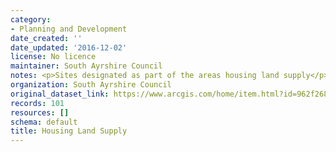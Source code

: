```yaml
---
category:
- Planning and Development
date_created: ''
date_updated: '2016-12-02'
license: No licence
maintainer: South Ayrshire Council
notes: <p>Sites designated as part of the areas housing land supply</p>
organization: South Ayrshire Council
original_dataset_link: https://www.arcgis.com/home/item.html?id=962f268ed1be4be386e442fbaa6f0de4
records: 101
resources: []
schema: default
title: Housing Land Supply
---
```

